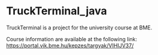# TruckTerminal_java
TruckTerminal is a project for the university course at BME.

Course information are available at the following link: https://portal.vik.bme.hu/kepzes/targyak/VIHIJV37/




